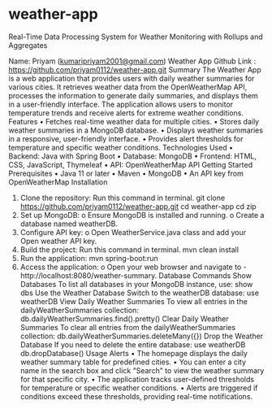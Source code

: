 # weather-app
Real-Time Data Processing System for Weather Monitoring with Rollups and Aggregates

Name: Priyam (kumaripriyam2001@gmail.com)
Weather App
Github Link : https://github.com/priyam0112/weather-app.git
Summary
The Weather App is a web application that provides users with daily weather summaries for
various cities. It retrieves weather data from the OpenWeatherMap API, processes the
information to generate daily summaries, and displays them in a user-friendly interface. The
application allows users to monitor temperature trends and receive alerts for extreme weather
conditions.
Features
• Fetches real-time weather data for multiple cities.
• Stores daily weather summaries in a MongoDB database.
• Displays weather summaries in a responsive, user-friendly interface.
• Provides alert thresholds for temperature and specific weather conditions.
Technologies Used
• Backend: Java with Spring Boot
• Database: MongoDB
• Frontend: HTML, CSS, JavaScript, Thymeleaf
• API: OpenWeatherMap API
Getting Started
Prerequisites
• Java 11 or later
• Maven
• MongoDB
• An API key from OpenWeatherMap
Installation
1. Clone the repository:
Run this command in terminal.
git clone https://github.com/priyam0112/weather-app.git
cd weather-app
cd zip
2. Set up MongoDB:
o Ensure MongoDB is installed and running.
o Create a database named weatherDB.
3. Configure API key:
o Open WeatherService.java class and add your Open weather API key.
4. Build the project:
Run this command in terminal.
mvn clean install
5. Run the application:
mvn spring-boot:run
6. Access the application:
o Open your web browser and navigate to -
http://localhost:8080/weather-summary.
Database Commands
Show Databases
To list all databases in your MongoDB instance, use:
show dbs
Use the Weather Database
Switch to the weatherDB database:
use weatherDB
View Daily Weather Summaries
To view all entries in the dailyWeatherSummaries collection:
db.dailyWeatherSummaries.find().pretty()
Clear Daily Weather Summaries
To clear all entries from the dailyWeatherSummaries collection:
db.dailyWeatherSummaries.deleteMany({})
Drop the Weather Database
If you need to delete the entire database:
use weatherDB
db.dropDatabase()
Usage
Alerts
• The homepage displays the daily weather summary table for predefined cities.
• You can enter a city name in the search box and click "Search" to view the weather
summary for that specific city.
• The application tracks user-defined thresholds for temperature or specific weather
conditions.
• Alerts are triggered if conditions exceed these thresholds, providing real-time
notifications.